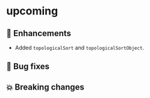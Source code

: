 # upcoming

## :tada: Enhancements

- Added `topologicalSort` and `topologicalSortObject`.

## :bug: Bug fixes

## :boom: Breaking changes
